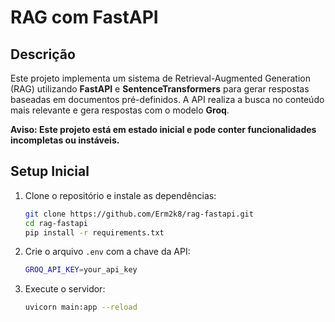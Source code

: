 # RAG com FastAPI

## Descrição
Este projeto implementa um sistema de Retrieval-Augmented Generation (RAG) utilizando **FastAPI** e **SentenceTransformers** para gerar respostas baseadas em documentos pré-definidos. A API realiza a busca no conteúdo mais relevante e gera respostas com o modelo **Groq**.

**Aviso: Este projeto está em estado inicial e pode conter funcionalidades incompletas ou instáveis.**

## Setup Inicial

1. Clone o repositório e instale as dependências:
    ```bash
    git clone https://github.com/Erm2k8/rag-fastapi.git
    cd rag-fastapi
    pip install -r requirements.txt
    ```

2. Crie o arquivo `.env` com a chave da API:
    ```bash
    GROQ_API_KEY=your_api_key
    ```

3. Execute o servidor:
    ```bash
    uvicorn main:app --reload
    ```
